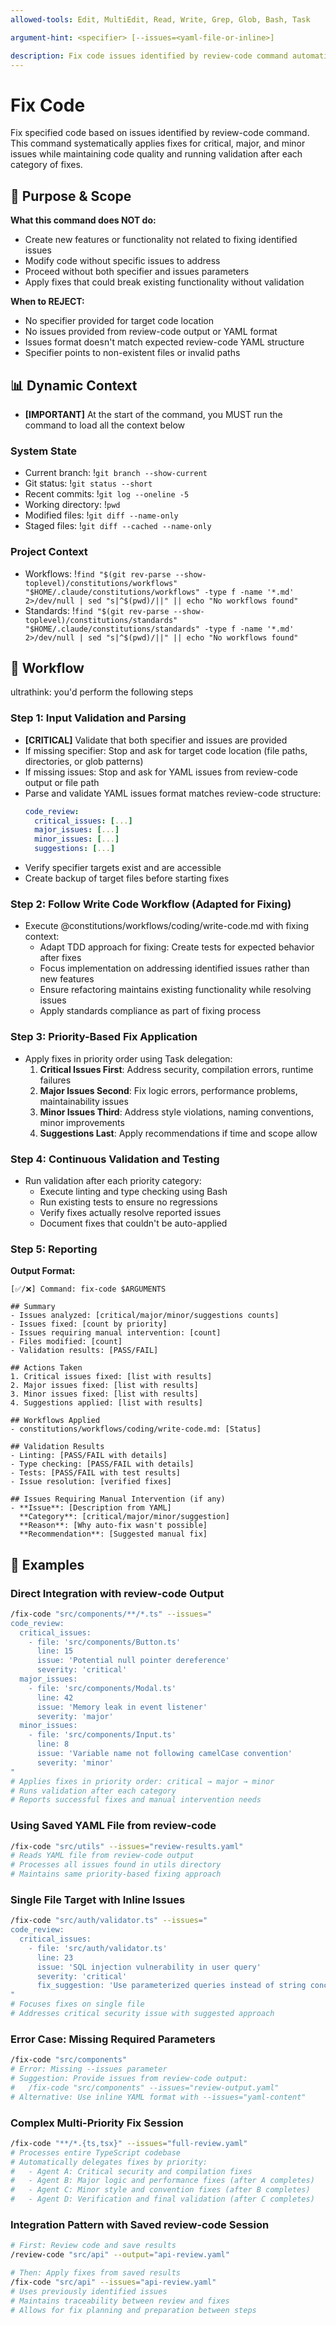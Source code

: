 ```yaml
---
allowed-tools: Edit, MultiEdit, Read, Write, Grep, Glob, Bash, Task

argument-hint: <specifier> [--issues=<yaml-file-or-inline>]

description: Fix code issues identified by review-code command automatically
---
```


# Fix Code

Fix specified code based on issues identified by review-code command. This command systematically applies fixes for critical, major, and minor issues while maintaining code quality and running validation after each category of fixes.

## 🎯 Purpose & Scope

**What this command does NOT do:**

- Create new features or functionality not related to fixing identified issues
- Modify code without specific issues to address
- Proceed without both specifier and issues parameters
- Apply fixes that could break existing functionality without validation

**When to REJECT:**

- No specifier provided for target code location
- No issues provided from review-code output or YAML format
- Issues format doesn't match expected review-code YAML structure
- Specifier points to non-existent files or invalid paths

## 📊 Dynamic Context

- **[IMPORTANT]** At the start of the command, you MUST run the command to load all the context below

### System State

- Current branch: !`git branch --show-current`
- Git status: !`git status --short`
- Recent commits: !`git log --oneline -5`
- Working directory: !`pwd`
- Modified files: !`git diff --name-only`
- Staged files: !`git diff --cached --name-only`

### Project Context

- Workflows: !`find "$(git rev-parse --show-toplevel)/constitutions/workflows" "$HOME/.claude/constitutions/workflows" -type f -name '*.md' 2>/dev/null | sed "s|^$(pwd)/||" || echo "No workflows found"`
- Standards: !`find "$(git rev-parse --show-toplevel)/constitutions/standards" "$HOME/.claude/constitutions/standards" -type f -name '*.md' 2>/dev/null | sed "s|^$(pwd)/||" || echo "No workflows found"`

## 🔄 Workflow

ultrathink: you'd perform the following steps

### Step 1: Input Validation and Parsing

- **[CRITICAL]** Validate that both specifier and issues are provided
- If missing specifier: Stop and ask for target code location (file paths, directories, or glob patterns)
- If missing issues: Stop and ask for YAML issues from review-code output or file path
- Parse and validate YAML issues format matches review-code structure:
  ```yaml
  code_review:
    critical_issues: [...]
    major_issues: [...]
    minor_issues: [...]
    suggestions: [...]
  ```
- Verify specifier targets exist and are accessible
- Create backup of target files before starting fixes

### Step 2: Follow Write Code Workflow (Adapted for Fixing)

- Execute @constitutions/workflows/coding/write-code.md with fixing context:
  - Adapt TDD approach for fixing: Create tests for expected behavior after fixes
  - Focus implementation on addressing identified issues rather than new features
  - Ensure refactoring maintains existing functionality while resolving issues
  - Apply standards compliance as part of fixing process

### Step 3: Priority-Based Fix Application

- Apply fixes in priority order using Task delegation:
  1. **Critical Issues First**: Address security, compilation errors, runtime failures
  2. **Major Issues Second**: Fix logic errors, performance problems, maintainability issues
  3. **Minor Issues Third**: Address style violations, naming conventions, minor improvements
  4. **Suggestions Last**: Apply recommendations if time and scope allow

### Step 4: Continuous Validation and Testing

- Run validation after each priority category:
  - Execute linting and type checking using Bash
  - Run existing tests to ensure no regressions
  - Verify fixes actually resolve reported issues
  - Document fixes that couldn't be auto-applied

### Step 5: Reporting

**Output Format:**

```
[✅/❌] Command: fix-code $ARGUMENTS

## Summary
- Issues analyzed: [critical/major/minor/suggestions counts]
- Issues fixed: [count by priority]
- Issues requiring manual intervention: [count]
- Files modified: [count] 
- Validation results: [PASS/FAIL]

## Actions Taken
1. Critical issues fixed: [list with results]
2. Major issues fixed: [list with results]  
3. Minor issues fixed: [list with results]
4. Suggestions applied: [list with results]

## Workflows Applied
- constitutions/workflows/coding/write-code.md: [Status]

## Validation Results
- Linting: [PASS/FAIL with details]
- Type checking: [PASS/FAIL with details]
- Tests: [PASS/FAIL with test results]
- Issue resolution: [verified fixes]

## Issues Requiring Manual Intervention (if any)
- **Issue**: [Description from YAML]
  **Category**: [critical/major/minor/suggestion]  
  **Reason**: [Why auto-fix wasn't possible]
  **Recommendation**: [Suggested manual fix]
```

## 📝 Examples

### Direct Integration with review-code Output

```bash
/fix-code "src/components/**/*.ts" --issues="
code_review:
  critical_issues:
    - file: 'src/components/Button.ts'
      line: 15
      issue: 'Potential null pointer dereference'
      severity: 'critical'
  major_issues:
    - file: 'src/components/Modal.ts'  
      line: 42
      issue: 'Memory leak in event listener'
      severity: 'major'
  minor_issues:
    - file: 'src/components/Input.ts'
      line: 8
      issue: 'Variable name not following camelCase convention'
      severity: 'minor'
"
# Applies fixes in priority order: critical → major → minor
# Runs validation after each category
# Reports successful fixes and manual intervention needs
```

### Using Saved YAML File from review-code

```bash
/fix-code "src/utils" --issues="review-results.yaml"
# Reads YAML file from review-code output
# Processes all issues found in utils directory
# Maintains same priority-based fixing approach
```

### Single File Target with Inline Issues

```bash
/fix-code "src/auth/validator.ts" --issues="
code_review:
  critical_issues:
    - file: 'src/auth/validator.ts'
      line: 23
      issue: 'SQL injection vulnerability in user query'
      severity: 'critical'
      fix_suggestion: 'Use parameterized queries instead of string concatenation'
"
# Focuses fixes on single file
# Addresses critical security issue with suggested approach
```

### Error Case: Missing Required Parameters

```bash
/fix-code "src/components"
# Error: Missing --issues parameter
# Suggestion: Provide issues from review-code output:
#   /fix-code "src/components" --issues="review-output.yaml"
# Alternative: Use inline YAML format with --issues="yaml-content"
```

### Complex Multi-Priority Fix Session

```bash
/fix-code "**/*.{ts,tsx}" --issues="full-review.yaml"
# Processes entire TypeScript codebase
# Automatically delegates fixes by priority:
#   - Agent A: Critical security and compilation fixes
#   - Agent B: Major logic and performance fixes (after A completes)
#   - Agent C: Minor style and convention fixes (after B completes)  
#   - Agent D: Verification and final validation (after C completes)
```

### Integration Pattern with Saved review-code Session

```bash
# First: Review code and save results
/review-code "src/api" --output="api-review.yaml"

# Then: Apply fixes from saved results  
/fix-code "src/api" --issues="api-review.yaml"
# Uses previously identified issues
# Maintains traceability between review and fixes
# Allows for fix planning and preparation between steps
```